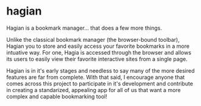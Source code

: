 # hagian

Hagian is a bookmark manager... that does a few more things. 

Unlike the classical bookmark manager (the browser-bound toolbar), Hagian you to store and easily access your favorite bookmarks in a more intuative way.
For one, Hagia is accessed through the browser and allows its users to easily view their favorite interactive sites from a single page.


Hagian is in it's early stages and needless to say many of the more desired features are far from complete. 
With that said, I encourage anyone that comes across this project to participate in it's development and contribute in creating a standarized, appealing app for
all of us that want a more complex and capable bookmarking tool!
